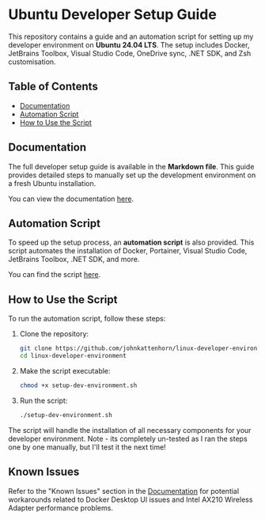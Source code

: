 # Ubuntu Developer Setup Guide

This repository contains a guide and an automation script for setting up my developer environment on **Ubuntu 24.04 LTS**. The setup includes Docker, JetBrains Toolbox, Visual Studio Code, OneDrive sync, .NET SDK, and Zsh customisation.

## Table of Contents
- [Documentation](#documentation)
- [Automation Script](#automation-script)
- [How to Use the Script](#how-to-use-the-script)

## Documentation

The full developer setup guide is available in the **Markdown file**. This guide provides detailed steps to manually set up the development environment on a fresh Ubuntu installation.

You can view the documentation [here](./Developer_Setup_Guide_for_Ubuntu.md).

## Automation Script

To speed up the setup process, an **automation script** is also provided. This script automates the installation of Docker, Portainer, Visual Studio Code, JetBrains Toolbox, .NET SDK, and more.

You can find the script [here](./setup-dev-environment.sh).

## How to Use the Script

To run the automation script, follow these steps:

1. Clone the repository:
    ```bash
    git clone https://github.com/johnkattenhorn/linux-developer-environment.git
    cd linux-developer-environment
    ```

2. Make the script executable:
    ```bash
    chmod +x setup-dev-environment.sh
    ```

3. Run the script:
    ```bash
    ./setup-dev-environment.sh
    ```

The script will handle the installation of all necessary components for your developer environment. Note - its completely un-tested as I ran the steps one by one manually, but I'll test it the next time!

## Known Issues

Refer to the "Known Issues" section in the [Documentation](./Developer_Setup_Guide_for_Ubuntu.md#known-issues) for potential workarounds related to Docker Desktop UI issues and Intel AX210 Wireless Adapter performance problems.
